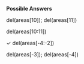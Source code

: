 **Possible Answers**

del(areas[10]); del(areas[11])

del(areas[10:11])

✓ del(areas[-4:-2])

del(areas[-3]); del(areas[-4])
